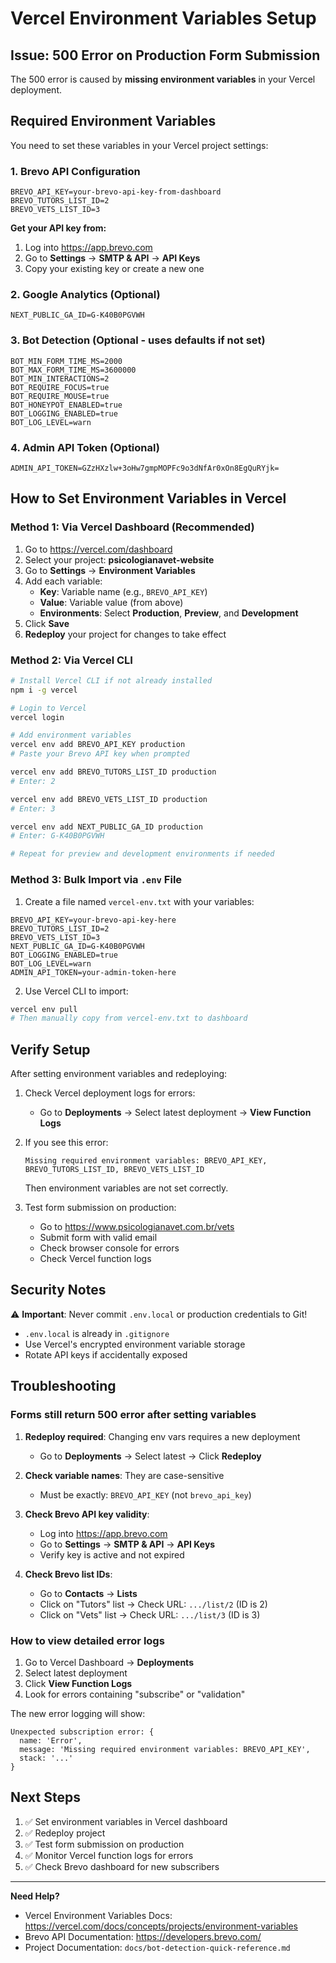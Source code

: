 # Vercel Environment Variables Setup

## Issue: 500 Error on Production Form Submission

The 500 error is caused by **missing environment variables** in your Vercel deployment.

## Required Environment Variables

You need to set these variables in your Vercel project settings:

### 1. Brevo API Configuration

```
BREVO_API_KEY=your-brevo-api-key-from-dashboard
BREVO_TUTORS_LIST_ID=2
BREVO_VETS_LIST_ID=3
```

**Get your API key from:**
1. Log into https://app.brevo.com
2. Go to **Settings** → **SMTP & API** → **API Keys**
3. Copy your existing key or create a new one

### 2. Google Analytics (Optional)

```
NEXT_PUBLIC_GA_ID=G-K40B0PGVWH
```

### 3. Bot Detection (Optional - uses defaults if not set)

```
BOT_MIN_FORM_TIME_MS=2000
BOT_MAX_FORM_TIME_MS=3600000
BOT_MIN_INTERACTIONS=2
BOT_REQUIRE_FOCUS=true
BOT_REQUIRE_MOUSE=true
BOT_HONEYPOT_ENABLED=true
BOT_LOGGING_ENABLED=true
BOT_LOG_LEVEL=warn
```

### 4. Admin API Token (Optional)

```
ADMIN_API_TOKEN=GZzHXzlw+3oHw7gmpMOPFc9o3dNfAr0xOn8EgQuRYjk=
```

## How to Set Environment Variables in Vercel

### Method 1: Via Vercel Dashboard (Recommended)

1. Go to https://vercel.com/dashboard
2. Select your project: **psicologianavet-website**
3. Go to **Settings** → **Environment Variables**
4. Add each variable:
   - **Key**: Variable name (e.g., `BREVO_API_KEY`)
   - **Value**: Variable value (from above)
   - **Environments**: Select **Production**, **Preview**, and **Development**
5. Click **Save**
6. **Redeploy** your project for changes to take effect

### Method 2: Via Vercel CLI

```bash
# Install Vercel CLI if not already installed
npm i -g vercel

# Login to Vercel
vercel login

# Add environment variables
vercel env add BREVO_API_KEY production
# Paste your Brevo API key when prompted

vercel env add BREVO_TUTORS_LIST_ID production
# Enter: 2

vercel env add BREVO_VETS_LIST_ID production
# Enter: 3

vercel env add NEXT_PUBLIC_GA_ID production
# Enter: G-K40B0PGVWH

# Repeat for preview and development environments if needed
```

### Method 3: Bulk Import via `.env` File

1. Create a file named `vercel-env.txt` with your variables:

```
BREVO_API_KEY=your-brevo-api-key-here
BREVO_TUTORS_LIST_ID=2
BREVO_VETS_LIST_ID=3
NEXT_PUBLIC_GA_ID=G-K40B0PGVWH
BOT_LOGGING_ENABLED=true
BOT_LOG_LEVEL=warn
ADMIN_API_TOKEN=your-admin-token-here
```

2. Use Vercel CLI to import:

```bash
vercel env pull
# Then manually copy from vercel-env.txt to dashboard
```

## Verify Setup

After setting environment variables and redeploying:

1. Check Vercel deployment logs for errors:
   - Go to **Deployments** → Select latest deployment → **View Function Logs**

2. If you see this error:
   ```
   Missing required environment variables: BREVO_API_KEY, BREVO_TUTORS_LIST_ID, BREVO_VETS_LIST_ID
   ```
   Then environment variables are not set correctly.

3. Test form submission on production:
   - Go to https://www.psicologianavet.com.br/vets
   - Submit form with valid email
   - Check browser console for errors
   - Check Vercel function logs

## Security Notes

⚠️ **Important**: Never commit `.env.local` or production credentials to Git!

- `.env.local` is already in `.gitignore`
- Use Vercel's encrypted environment variable storage
- Rotate API keys if accidentally exposed

## Troubleshooting

### Forms still return 500 error after setting variables

1. **Redeploy required**: Changing env vars requires a new deployment
   - Go to **Deployments** → Select latest → Click **Redeploy**

2. **Check variable names**: They are case-sensitive
   - Must be exactly: `BREVO_API_KEY` (not `brevo_api_key`)

3. **Check Brevo API key validity**:
   - Log into https://app.brevo.com
   - Go to **Settings** → **SMTP & API** → **API Keys**
   - Verify key is active and not expired

4. **Check Brevo list IDs**:
   - Go to **Contacts** → **Lists**
   - Click on "Tutors" list → Check URL: `.../list/2` (ID is 2)
   - Click on "Vets" list → Check URL: `.../list/3` (ID is 3)

### How to view detailed error logs

1. Go to Vercel Dashboard → **Deployments**
2. Select latest deployment
3. Click **View Function Logs**
4. Look for errors containing "subscribe" or "validation"

The new error logging will show:
```
Unexpected subscription error: {
  name: 'Error',
  message: 'Missing required environment variables: BREVO_API_KEY',
  stack: '...'
}
```

## Next Steps

1. ✅ Set environment variables in Vercel dashboard
2. ✅ Redeploy project
3. ✅ Test form submission on production
4. ✅ Monitor Vercel function logs for errors
5. ✅ Check Brevo dashboard for new subscribers

---

**Need Help?**

- Vercel Environment Variables Docs: https://vercel.com/docs/concepts/projects/environment-variables
- Brevo API Documentation: https://developers.brevo.com/
- Project Documentation: `docs/bot-detection-quick-reference.md`
